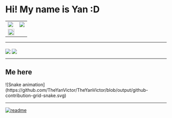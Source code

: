 <h1> Hi! My name is Yan :D </h1>

<div align="center">
    <a href="https://github.com/TheYanVictor">
        <table style="table-layout: auto;">
            <tr>
                <td>
                    <img style="vertical-align: bottom; display:block; object-fit: cover;" src="https://github-readme-stats.vercel.app/api?username=TheYanVictor&theme=dark&show_icons=true&count_private=true">
                </td>
                <td>
                    <img style="vertical-align: bottom; display:block; object-fit: cover;" src="https://github-readme-streak-stats.herokuapp.com/?user=TheYanVictor&theme=dark">
                </td>
            </tr>
            <tr>
                <td>
                    <img style="vertical-align: bottom; display:block; object-fit: cover;" width="100%" src="https://github-readme-stats.vercel.app/api/top-langs/?username=TheYanVictor&theme=dark&layout=compact">
                </td>
            </tr>
        </table>
    </a>
</div>

-------
  
</div>
  <a href="https://www.instagram.com/yanvrm/" target="_blank"><img align="middle" src="https://img.shields.io/badge/-Instagram-%23E4405F?style=for-the-badge&logo=instagram&logoColor=white" target="_blank"></a>
  <a href="https://www.linkedin.com/in/the-yan-victor/" target="_blank"><img align="middle" src="https://img.shields.io/badge/-LinkedIn-%230077B5?style=for-the-badge&logo=linkedin&logoColor=white" target="_blank"></a> 
  
------
 <h2> Me here </h2>
  ![Snake animation](https://github.com/TheYanVictor/TheYanVictor/blob/output/github-contribution-grid-snake.svg)
  
------
 
</div>
 
[![readme](https://github-readme-stats.vercel.app/api/pin/?username=TheYanVictor&repo=TheYanVictor&theme=react)](https://github.com/TheYanVictor/TheYanVictor)
